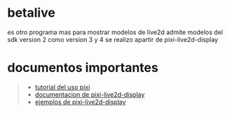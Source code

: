 # betalive
es otro programa mas para mostrar modelos de live2d admite modelos del sdk version 2 como version 3 y 4
se realizo apartir de pixi-live2d-display

# documentos importantes
>- [tutorial del uso pixi](https://github.com/kittykatattack/learningPixi?tab=readme-ov-file#introduction)
>- [documentacion de pixi-live2d-display](https://guansss.github.io/pixi-live2d-display/)
>- [ejemplos de pixi-live2d-display](https://codepen.io/guansss/pen/KKgXBOP/left?editors=0010)

